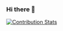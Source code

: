 ### Hi there 👋

[![Contribution Stats](https://github-contribution-stats.vercel.app/api/?username=zwerg4)](https://github.com/LordDashMe/github-contribution-stats/)


<!--
**zwerg4/zwerg4** is a ✨ _special_ ✨ repository because its `README.md` (this file) appears on your GitHub profile.

Here are some ideas to get you started:

- 🔭 I’m currently working on ...
- 🌱 I’m currently learning ...
- 👯 I’m looking to collaborate on ...
- 🤔 I’m looking for help with ...
- 💬 Ask me about ...
- 📫 How to reach me: ...
- 😄 Pronouns: ...
- ⚡ Fun fact: ...
-->

